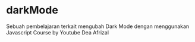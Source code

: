 # darkMode
Sebuah pembelajaran terkait mengubah Dark Mode dengan menggunakan Javascript
Course by Youtube Dea Afrizal
